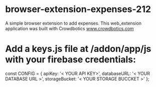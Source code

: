 # browser-extension-expenses-212

A simple browser extension to add expenses.
This web_extension application was built with Crowdbotics www.crowdbotics.com

# Add a keys.js file at /addon/app/js with your firebase credentials:

const CONFIG = {
apiKey: '< YOUR API KEY>',
databaseURL: '< YOUR DATABASE URL >',
storageBucket: '< YOUR STORAGE BUCCKET >'
};
